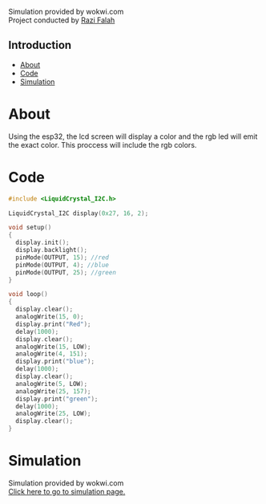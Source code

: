 Simulation provided by wokwi.com<br>
Project conducted by <a href="https://github.com/razifalah">Razi Falah</a>

## Introduction
* [About](#about)
* [Code](#code)
* [Simulation](#simulation)

<h1>About</h1>
Using the esp32, the lcd screen will display a color and the rgb led will emit the exact color.
This proccess will include the rgb colors.


<h1>Code</h1>

```cpp
#include <LiquidCrystal_I2C.h>

LiquidCrystal_I2C display(0x27, 16, 2);

void setup()
{
  display.init();
  display.backlight();
  pinMode(OUTPUT, 15); //red
  pinMode(OUTPUT, 4); //blue
  pinMode(OUTPUT, 25); //green
}

void loop()
{
  display.clear();
  analogWrite(15, 0);
  display.print("Red");
  delay(1000);
  display.clear();
  analogWrite(15, LOW);
  analogWrite(4, 151);
  display.print("blue");
  delay(1000);
  display.clear();
  analogWrite(5, LOW);
  analogWrite(25, 157);
  display.print("green");
  delay(1000);
  analogWrite(25, LOW);
  display.clear();
}

```

<h1>Simulation</h1>
Simulation provided by wokwi.com<br><a href="https://wokwi.com/projects/377398916859058177">Click here to go to simulation page.</a>
